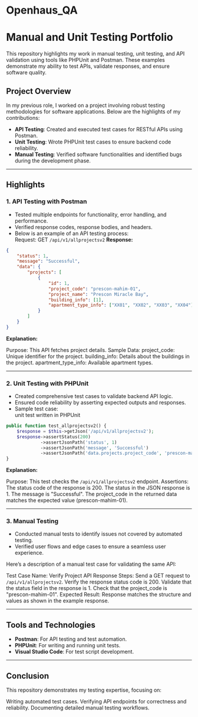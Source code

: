 # Openhaus_QA


# Manual and Unit Testing Portfolio  
This repository highlights my work in manual testing, unit testing, and API validation using tools like PHPUnit and Postman. These examples demonstrate my ability to test APIs, validate responses, and ensure software quality.


## Project Overview  

In my previous role, I worked on a project involving robust testing methodologies for software applications. Below are the highlights of my contributions:  
- **API Testing**: Created and executed test cases for RESTful APIs using Postman.  
- **Unit Testing**: Wrote PHPUnit test cases to ensure backend code reliability.  
- **Manual Testing**: Verified software functionalities and identified bugs during the development phase.  

---

## Highlights  

### 1. **API Testing with Postman**  
- Tested multiple endpoints for functionality, error handling, and performance.  
- Verified response codes, response bodies, and headers.  
- Below is an example of an API testing process:  
Request: GET ```/api/v1/allprojectsv2```
**Response:**
```json
{
    "status": 1,
    "message": "Successful",
    "data": {
        "projects": [
            {
                "id": 1,
                "project_code": "prescon-mahim-01",
                "project_name": "Prescon Miracle Bay",
                "building_info": [1],
                "apartment_type_info": ["XX01", "XX02", "XX03", "XX04"]
            }
        ]
    }
}
```
**Explanation:**

Purpose: This API fetches project details.
Sample Data:
project_code: Unique identifier for the project.
building_info: Details about the buildings in the project.
apartment_type_info: Available apartment types.
 

---

### 2. **Unit Testing with PHPUnit**  
- Created comprehensive test cases to validate backend API logic.  
- Ensured code reliability by asserting expected outputs and responses.  
- Sample test case:  
 unit test written in PHPUnit
```php
public function test_allprojectsv2() {
    $response = $this->getJson('/api/v1/allprojectsv2');
    $response->assertStatus(200)
             ->assertJsonPath('status', 1)
             ->assertJsonPath('message', 'Successful')
             ->assertJsonPath('data.projects.project_code', 'prescon-mahim-01');
}
```
**Explanation:**

Purpose: This test checks the ```/api/v1/allprojectsv2``` endpoint.
Assertions:
The status code of the response is 200.
The status in the JSON response is 1.
The message is "Successful".
The project_code in the returned data matches the expected value (prescon-mahim-01).
 

---

### 3. **Manual Testing**  
- Conducted manual tests to identify issues not covered by automated testing.  
- Verified user flows and edge cases to ensure a seamless user experience.

Here’s a description of a manual test case for validating the same API:

Test Case Name: Verify Project API Response
Steps:
Send a GET request to ```/api/v1/allprojectsv2```.
Verify the response status code is 200.
Validate that the status field in the response is 1.
Check that the project_code is "prescon-mahim-01".
Expected Result:
Response matches the structure and values as shown in the example response. 

---

## Tools and Technologies  
- **Postman**: For API testing and test automation.  
- **PHPUnit**: For writing and running unit tests.  
- **Visual Studio Code**: For test script development.  

---
## Conclusion
This repository demonstrates my testing expertise, focusing on:

Writing automated test cases.
Verifying API endpoints for correctness and reliability.
Documenting detailed manual testing workflows.

